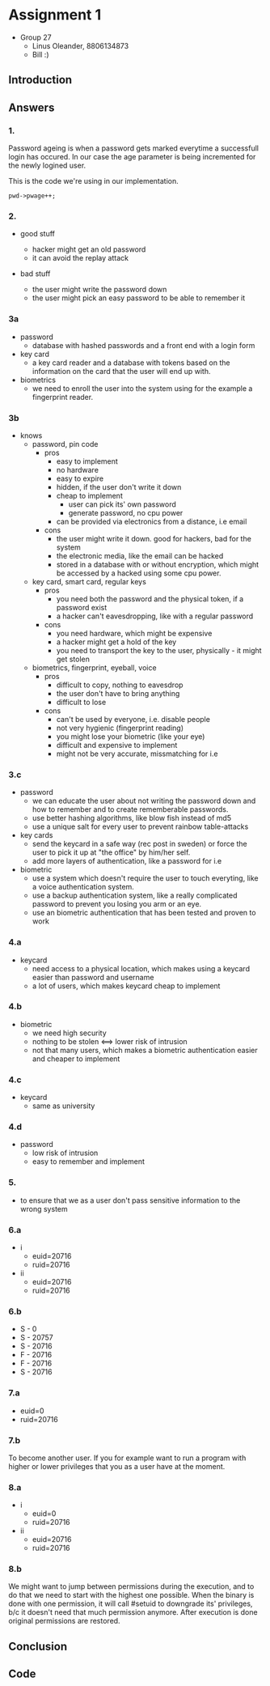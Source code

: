 # Assignment 1

- Group 27
  - Linus Oleander, 8806134873
  - Bill :)

## Introduction

## Answers

### 1.

Password ageing is when a password gets marked everytime a successfull login has occured. In our case the age parameter is being incremented for the newly logined user.

This is the code we're using in our implementation.

```
pwd->pwage++;
```

### 2.

- good stuff
  - hacker might get an old password
  - it can avoid the replay attack

- bad stuff
  - the user might write the password down
  - the user might pick an easy password to be able to remember it

### 3a

- password
  - database with hashed passwords and a front end with a login form
- key card
  - a key card reader and a database with tokens based on the information on the card that the user will end up with.
- biometrics
  - we need to enroll the user into the system using for the example a fingerprint reader.

### 3b

- knows
  - password, pin code
    - pros
      - easy to implement
      - no hardware
      - easy to expire
      - hidden, if the user don't write it down
      - cheap to implement
        - user can pick its' own password
        - generate password, no cpu power
      - can be provided via electronics from a distance, i.e email
    - cons
      - the user might write it down. good for hackers, bad for the system
      - the electronic media, like the email can be hacked
      - stored in a database with or without encryption, which might be accessed by a hacked using some cpu power.
  - key card, smart card, regular keys
    - pros
      - you need both the password and the physical token, if a password exist
      - a hacker can't eavesdropping, like with a regular password
    - cons
      - you need hardware, which might be expensive
      - a hacker might get a hold of the key
      - you need to transport the key to the user, physically - it might get stolen
  - biometrics, fingerprint, eyeball, voice
    - pros
      - difficult to copy, nothing to eavesdrop
      - the user don't have to bring anything
      - difficult to lose
    - cons
      - can't be used by everyone, i.e. disable people
      - not very hygienic (fingerprint reading)
      - you might lose your biometric (like your eye)
      - difficult and expensive to implement
      - might not be very accurate, missmatching for i.e

### 3.c

- password
  - we can educate the user about not writing the password down and how to remember and to create rememberable passwords.
  - use better hashing algorithms, like blow fish instead of md5
  - use a unique salt for every user to prevent rainbow table-attacks
- key cards
  - send the keycard in a safe way (rec post in sweden) or force the user to pick it up at "the office" by him/her self.
  - add more layers of authentication, like a password for i.e
- biometric
  - use a system which doesn't require the user to touch everyting, like a voice authentication system.
  - use a backup authentication system, like a really complicated password to prevent you losing you arm or an eye.
  - use an biometric authentication that has been tested and proven to work

### 4.a

- keycard
  - need access to a physical location, which makes using a keycard easier than password and username
  - a lot of users, which makes keycard cheap to implement

### 4.b

- biometric
  - we need high security
  - nothing to be stolen <==> lower risk of intrusion
  - not that many users, which makes a biometric authentication easier and cheaper to implement

### 4.c

- keycard
  - same as university

### 4.d

- password
  - low risk of intrusion
  - easy to remember and implement

### 5.

- to ensure that we as a user don't pass sensitive information to the wrong system

### 6.a

- i
  - euid=20716
  - ruid=20716
- ii
  - euid=20716
  - ruid=20716

### 6.b

- S - 0
- S - 20757
- S - 20716
- F - 20716
- F - 20716
- S - 20716

### 7.a

- euid=0
- ruid=20716

### 7.b

To become another user. If you for example want to run a program with higher or lower privileges that you as a user have at the moment.

### 8.a

- i
  - euid=0
  - ruid=20716
- ii
  - euid=20716
  - ruid=20716

### 8.b

We might want to jump between permissions during the execution, and to do that we need to start with the highest one possible. When the binary is done with one permission, it will call #setuid to downgrade its' privileges, b/c it doesn't need that much permission anymore. After execution is done original permissions are restored.

## Conclusion

## Code

